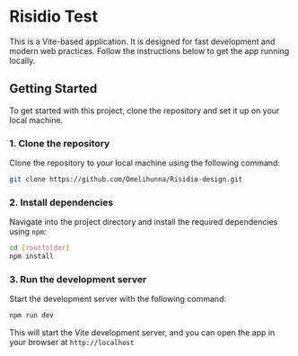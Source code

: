 
# Risidio Test

This is a Vite-based application. It is designed for fast development and modern web practices. Follow the instructions below to get the app running locally.

## Getting Started

To get started with this project, clone the repository and set it up on your local machine.

### 1. Clone the repository
Clone the repository to your local machine using the following command:

```bash
git clone https://github.com/Omelihunna/Risidio-design.git
```

### 2. Install dependencies
Navigate into the project directory and install the required dependencies using `npm`:

```bash
cd [rootfolder]
npm install
```

### 3. Run the development server
Start the development server with the following command:

```bash
npm run dev
```

This will start the Vite development server, and you can open the app in your browser at `http://localhost`
